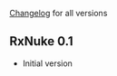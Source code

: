  [Changelog](https://github.com/kean/RxNuke/releases) for all versions

## RxNuke 0.1

- Initial version
